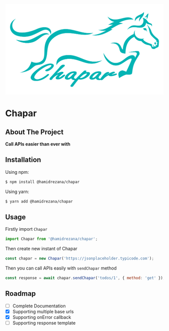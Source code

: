<p align="center">
  <img src="images/full-logo.png" width="600px" height="auto" />
</p>

# Chapar

## About The Project

**Call APIs easier than ever with**

## Installation

Using npm:

```bash
$ npm install @hamidrezana/chapar
```

Using yarn:

```bash
$ yarn add @hamidrezana/chapar
```

## Usage

Firstly import `Chapar`

```js
import Chapar from '@hamidrezana/chapar';
```

Then create new instant of Chapar

```js
const chapar = new Chapar('https://jsonplaceholder.typicode.com');
```

Then you can call APIs easily with `sendChapar` method

```js
const response = await chapar.sendChapar('todos/1', { method: 'get' });
```

## Roadmap

- [ ] Complete Documentation
- [x] Supporting multiple base urls
- [x] Supporting onError callback
- [ ] Supporting response template
